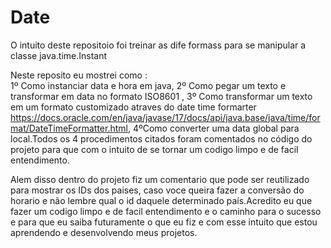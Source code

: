 # Date

O intuito deste repositoio foi treinar as dife formass  para se manipular a classe java.time.Instant         

Neste  reposito eu mostrei  como :   
1º Como instanciar data e hora em java, 
2º Como pegar um texto e transformar em data no formato ISO8601 ,
3º Como transformar um texto em um formato customizado atraves do date time formarter https://docs.oracle.com/en/java/javase/17/docs/api/java.base/java/time/format/DateTimeFormatter.html, 4ºComo converter uma data global para local.Todos os 4 procedimentos citados foram comentados no código do projeto para que com o intuito de se tornar um codigo limpo e de facil entendimento.

Alem disso dentro do projeto fiz um  comentario que pode ser reutilizado para mostrar os IDs dos paises, caso voce queira fazer a conversão do horario e não lembre qual o id daquele determinado país.Acredito eu que fazer um codigo limpo e de facil entendimento e o caminho para o sucesso e para que eu saiba futuramente o que eu fiz e com esse intuito que estou aprendendo e desenvolvendo meus projetos.
